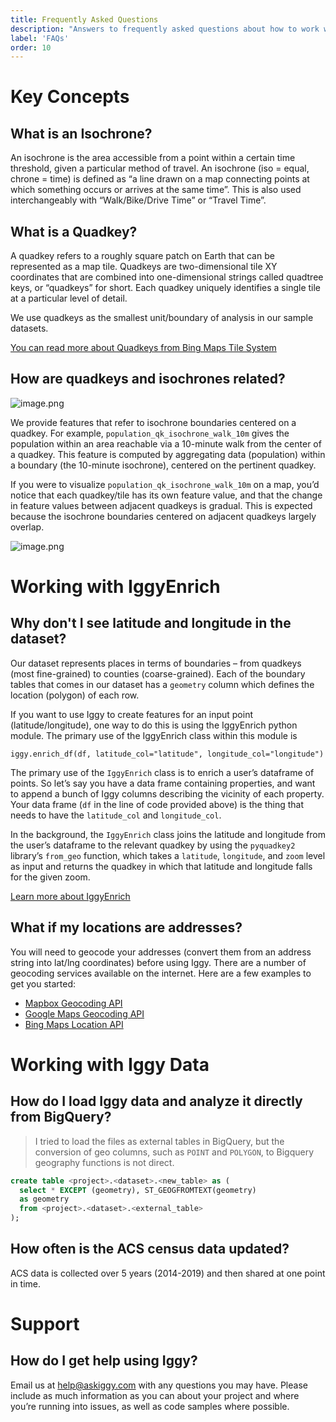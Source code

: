 ```yaml
---
title: Frequently Asked Questions
description: "Answers to frequently asked questions about how to work with Iggy Data and IggyEnrich."
label: 'FAQs'
order: 10
---
```


# Key Concepts

## What is an Isochrone?

An isochrone is the area accessible from a point within a certain time threshold, given a particular method of travel. An isochrone (iso = equal, chrone = time) is defined as “a line drawn on a map connecting points at which something occurs or arrives at the same time”. This is also used interchangeably with “Walk/Bike/Drive Time” or “Travel Time”.

## What is a Quadkey?

A quadkey refers to a roughly square patch on Earth that can be represented as a map tile. Quadkeys are two-dimensional tile XY coordinates that are combined into one-dimensional strings called quadtree keys, or “quadkeys” for short. Each quadkey uniquely identifies a single tile at a particular level of detail.

We use quadkeys as the smallest unit/boundary of analysis in our sample datasets.

[You can read more about Quadkeys from Bing Maps Tile System](https://docs.microsoft.com/en-us/bingmaps/articles/bing-maps-tile-system#tile-coordinates-and-quadkeys)

## How are quadkeys and isochrones related?

![image.png](image.png)

We provide features that refer to isochrone boundaries centered on a quadkey. For example, `population_qk_isochrone_walk_10m` gives the population within an area reachable via a 10-minute walk from the center of a quadkey. This feature is computed by aggregating data (population) within a boundary (the 10-minute isochrone), centered on the pertinent quadkey.

If you were to visualize `population_qk_isochrone_walk_10m` on a map, you’d notice that each quadkey/tile has its own feature value, and that the change in feature values between adjacent quadkeys is gradual. This is expected because the isochrone boundaries centered on adjacent quadkeys largely overlap.

![image.png](image.png)


# Working with IggyEnrich

## Why don't I see latitude and longitude in the dataset?

Our dataset represents places in terms of boundaries – from quadkeys (most fine-grained) to counties (coarse-grained). Each of the boundary tables that comes in our dataset has a `geometry` column which defines the location (polygon) of each row.

If you want to use Iggy to create features for an input point (latitude/longitude), one way to do this is using the IggyEnrich python module. The primary use of the IggyEnrich class within this module is

```
iggy.enrich_df(df, latitude_col="latitude", longitude_col="longitude")
```

The primary use of the `IggyEnrich` class is to enrich a user’s dataframe of points. So let’s say you have a data frame containing properties, and want to append a bunch of Iggy columns describing the vicinity of each property. Your data frame (`df` in the line of code provided above) is the thing that needs to have the `latitude_col` and `longitude_col`.

In the background, the `IggyEnrich` class joins the latitude and longitude from the user’s dataframe to the relevant quadkey by using the `pyquadkey2` library’s `from_geo` function, which takes a `latitude`, `longitude`, and `zoom` level as input and returns the quadkey in which that latitude and longitude falls for the given zoom.


[Learn more about IggyEnrich](https://github.com/askiggy/iggy-enrich-python)

## What if my locations are addresses?

You will need to geocode your addresses (convert them from an address string into lat/lng coordinates) before using Iggy. There are a number of geocoding services available on the internet. Here are a few examples to get you started:

* [Mapbox Geocoding API](https://docs.mapbox.com/api/search/geocoding/)
* [Google Maps Geocoding API](https://developers.google.com/maps/documentation/geocoding/overview)
* [Bing Maps Location API](https://docs.microsoft.com/en-us/bingmaps/rest-services/locations/)

# Working with Iggy Data

## How do I load Iggy data and analyze it directly from BigQuery?

> I tried to load the files as external tables in BigQuery, but the conversion of geo columns, such as `POINT` and `POLYGON`, to Bigquery geography functions is not direct.

```sql
create table <project>.<dataset>.<new_table> as (
  select * EXCEPT (geometry), ST_GEOGFROMTEXT(geometry)
  as geometry
  from <project>.<dataset>.<external_table>
);
```

## How often is the ACS census data updated?

ACS data is collected over 5 years (2014-2019) and then shared at one point in time.

# Support

## How do I get help using Iggy?

Email us at help@askiggy.com with any questions you may have. Please include as much information as you can about your project and where you’re running into issues, as well as code samples where possible.
